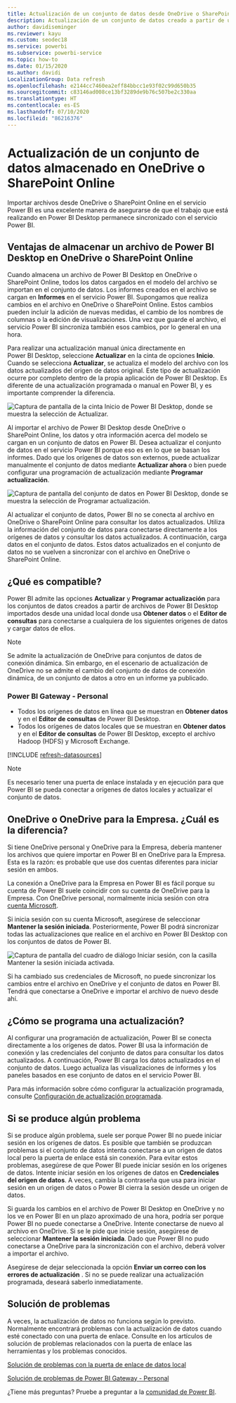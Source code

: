 ```yaml
---
title: Actualización de un conjunto de datos desde OneDrive o SharePoint Online
description: Actualización de un conjunto de datos creado a partir de un archivo de Power BI Desktop en OneDrive o SharePoint Online
author: davidiseminger
ms.reviewer: kayu
ms.custom: seodec18
ms.service: powerbi
ms.subservice: powerbi-service
ms.topic: how-to
ms.date: 01/15/2020
ms.author: davidi
LocalizationGroup: Data refresh
ms.openlocfilehash: e2144cc7460ea2eff84bbcc1e93f02c99d650b35
ms.sourcegitcommit: c83146ad008ce13bf3289de9b76c507be2c330aa
ms.translationtype: HT
ms.contentlocale: es-ES
ms.lasthandoff: 07/10/2020
ms.locfileid: "86216376"
---
```

# <a name="refresh-a-dataset-stored-on-onedrive-or-sharepoint-online"></a>Actualización de un conjunto de datos almacenado en OneDrive o SharePoint Online
Importar archivos desde OneDrive o SharePoint Online en el servicio Power BI es una excelente manera de asegurarse de que el trabajo que está realizando en Power BI Desktop permanece sincronizado con el servicio Power BI.

## <a name="advantages-of-storing-a-power-bi-desktop-file-on-onedrive-or-sharepoint-online"></a>Ventajas de almacenar un archivo de Power BI Desktop en OneDrive o SharePoint Online
Cuando almacena un archivo de Power BI Desktop en OneDrive o SharePoint Online, todos los datos cargados en el modelo del archivo se importan en el conjunto de datos. Los informes creados en el archivo se cargan en **Informes** en el servicio Power BI. Supongamos que realiza cambios en el archivo en OneDrive o SharePoint Online. Estos cambios pueden incluir la adición de nuevas medidas, el cambio de los nombres de columnas o la edición de visualizaciones. Una vez que guarde el archivo, el servicio Power BI sincroniza también esos cambios, por lo general en una hora.

Para realizar una actualización manual única directamente en Power BI Desktop, seleccione **Actualizar** en la cinta de opciones **Inicio**. Cuando se selecciona **Actualizar**, se actualiza el modelo del archivo con los datos actualizados del origen de datos original. Este tipo de actualización ocurre por completo dentro de la propia aplicación de Power BI Desktop. Es diferente de una actualización programada o manual en Power BI, y es importante comprender la diferencia.

![Captura de pantalla de la cinta Inicio de Power BI Desktop, donde se muestra la selección de Actualizar.](media/refresh-desktop-file-onedrive/pbix-refresh.png)

Al importar el archivo de Power BI Desktop desde OneDrive o SharePoint Online, los datos y otra información acerca del modelo se cargan en un conjunto de datos en Power BI. Desea actualizar el conjunto de datos en el servicio Power BI porque eso es en lo que se basan los informes. Dado que los orígenes de datos son externos, puede actualizar manualmente el conjunto de datos mediante **Actualizar ahora** o bien puede configurar una programación de actualización mediante **Programar actualización**. 

![Captura de pantalla del conjunto de datos en Power BI Desktop, donde se muestra la selección de Programar actualización.](media/refresh-desktop-file-onedrive/powerbi-service-refresh.png)

Al actualizar el conjunto de datos, Power BI no se conecta al archivo en OneDrive o SharePoint Online para consultar los datos actualizados. Utiliza la información del conjunto de datos para conectarse directamente a los orígenes de datos y consultar los datos actualizados. A continuación, carga datos en el conjunto de datos. Estos datos actualizados en el conjunto de datos no se vuelven a sincronizar con el archivo en OneDrive o SharePoint Online.

## <a name="whats-supported"></a>¿Qué es compatible?
Power BI admite las opciones **Actualizar** y **Programar actualización** para los conjuntos de datos creados a partir de archivos de Power BI Desktop importados desde una unidad local donde usa **Obtener datos** o el **Editor de consultas** para conectarse a cualquiera de los siguientes orígenes de datos y cargar datos de ellos.

> [!NOTE]
> Se admite la actualización de OneDrive para conjuntos de datos de conexión dinámica. Sin embargo, en el escenario de actualización de OneDrive no se admite el cambio del conjunto de datos de conexión dinámica, de un conjunto de datos a otro en un informe ya publicado.

### <a name="power-bi-gateway---personal"></a>Power BI Gateway - Personal
* Todos los orígenes de datos en línea que se muestran en **Obtener datos** y en el **Editor de consultas** de Power BI Desktop.
* Todos los orígenes de datos locales que se muestran en **Obtener datos** y en el **Editor de consultas** de Power BI Desktop, excepto el archivo Hadoop (HDFS) y Microsoft Exchange.

<!-- Refresh Data sources-->
[!INCLUDE [refresh-datasources](../includes/refresh-datasources.md)]

> [!NOTE]
> Es necesario tener una puerta de enlace instalada y en ejecución para que Power BI se pueda conectar a orígenes de datos locales y actualizar el conjunto de datos.
> 
> 

## <a name="onedrive-or-onedrive-for-business-whats-the-difference"></a>OneDrive o OneDrive para la Empresa. ¿Cuál es la diferencia?
Si tiene OneDrive personal y OneDrive para la Empresa, debería mantener los archivos que quiere importar en Power BI en OneDrive para la Empresa. Esta es la razón: es probable que use dos cuentas diferentes para iniciar sesión en ambos.

La conexión a OneDrive para la Empresa en Power BI es fácil porque su cuenta de Power BI suele coincidir con su cuenta de OneDrive para la Empresa. Con OneDrive personal, normalmente inicia sesión con otra [cuenta Microsoft](https://account.microsoft.com).

Si inicia sesión con su cuenta Microsoft, asegúrese de seleccionar **Mantener la sesión iniciada**. Posteriormente, Power BI podrá sincronizar todas las actualizaciones que realice en el archivo en Power BI Desktop con los conjuntos de datos de Power BI.

![Captura de pantalla del cuadro de diálogo Iniciar sesión, con la casilla Mantener la sesión iniciada activada.](media/refresh-desktop-file-onedrive/refresh_signin_keepmesignedin.png)

Si ha cambiado sus credenciales de Microsoft, no puede sincronizar los cambios entre el archivo en OneDrive y el conjunto de datos en Power BI. Tendrá que conectarse a OneDrive e importar el archivo de nuevo desde ahí.

## <a name="how-do-i-schedule-refresh"></a>¿Cómo se programa una actualización?
Al configurar una programación de actualización, Power BI se conecta directamente a los orígenes de datos. Power BI usa la información de conexión y las credenciales del conjunto de datos para consultar los datos actualizados. A continuación, Power BI carga los datos actualizados en el conjunto de datos. Luego actualiza las visualizaciones de informes y los paneles basados en ese conjunto de datos en el servicio Power BI.

Para más información sobre cómo configurar la actualización programada, consulte [Configuración de actualización programada](refresh-scheduled-refresh.md).

## <a name="when-things-go-wrong"></a>Si se produce algún problema
Si se produce algún problema, suele ser porque Power BI no puede iniciar sesión en los orígenes de datos. Es posible que también se produzcan problemas si el conjunto de datos intenta conectarse a un origen de datos local pero la puerta de enlace está sin conexión. Para evitar estos problemas, asegúrese de que Power BI puede iniciar sesión en los orígenes de datos. Intente iniciar sesión en los orígenes de datos en **Credenciales del origen de datos**. A veces, cambia la contraseña que usa para iniciar sesión en un origen de datos o Power BI cierra la sesión desde un origen de datos.

Si guarda los cambios en el archivo de Power BI Desktop en OneDrive y no los ve en Power BI en un plazo aproximado de una hora, podría ser porque Power BI no puede conectarse a OneDrive. Intente conectarse de nuevo al archivo en OneDrive. Si se le pide que inicie sesión, asegúrese de seleccionar **Mantener la sesión iniciada**. Dado que Power BI no pudo conectarse a OneDrive para la sincronización con el archivo, deberá volver a importar el archivo.

Asegúrese de dejar seleccionada la opción **Enviar un correo con los errores de actualización** . Si no se puede realizar una actualización programada, deseará saberlo inmediatamente.

## <a name="troubleshooting"></a>Solución de problemas
A veces, la actualización de datos no funciona según lo previsto. Normalmente encontrará problemas con la actualización de datos cuando esté conectado con una puerta de enlace. Consulte en los artículos de solución de problemas relacionados con la puerta de enlace las herramientas y los problemas conocidos.

[Solución de problemas con la puerta de enlace de datos local](service-gateway-onprem-tshoot.md)

[Solución de problemas de Power BI Gateway - Personal](service-admin-troubleshooting-power-bi-personal-gateway.md)

¿Tiene más preguntas? Pruebe a preguntar a la [comunidad de Power BI](https://community.powerbi.com/).
